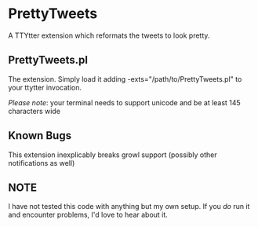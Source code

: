PrettyTweets
============

A TTYtter extension which reformats the tweets to look pretty.

PrettyTweets.pl
---------------

The extension.  Simply load it adding -exts="/path/to/PrettyTweets.pl" to your
ttytter invocation.

*Please note*: your terminal needs to support unicode and be at least 145
characters wide

Known Bugs
----------

This extension inexplicably breaks growl support (possibly other notifications
as well)

NOTE
----

I have not tested this code with anything but my own setup.  If you *do* run it
and encounter problems, I'd love to hear about it.
